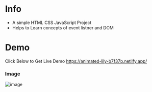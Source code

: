 # Info
- A simple HTML CSS JavaScript Project
- Helps to Learn concepts of event listner and DOM

# Demo 
Click Below to Get Live Demo 
https://animated-lily-b7f37b.netlify.app/
### Image
![image](https://github.com/user-attachments/assets/99b82ee6-adfa-4b1f-8f50-4401c4f7caa0)
